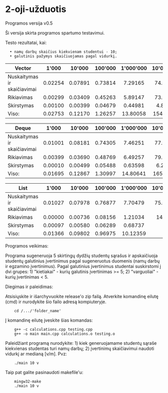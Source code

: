# 2-oji-užduotis

Programos versija v0.5

Ši versija skirta programos spartumo testavimui.

Testo rezultatai, kai:

      • namų darbų skaičius kiekvienam studentui - 10;
      • galutinis pažymys skaičiuojamas pagal vidurkį.

| Vector                        | 1'000   | 10'000  | 100'000 | 1'000'000 | 10'000'000 |
| ----------------------------- | :---:   | :---:   | :---:   | :---:     | :---:      |
| Nuskaitymas ir skaičiavimai   | 0.02254 | 0.07891 | 0.73814 | 7.29165   | 74.09560   |
| Rikiavimas                    | 0.00299 | 0.03409 | 0.45263 | 5.89147   | 73.69695   |
| Skirstymas                    | 0.00100 | 0.00399 | 0.04679 | 0.44981   | 4.81296    |
| Viso:                         | 0.02753 | 0.12170 | 1.26257 | 13.80058  | 154.34750  |

| Deque                         | 1'000   | 10'000  | 100'000 | 1'000'000 | 10'000'000 |
| ----------------------------- | :---:   | :---:   | :---:   | :---:     | :---:      |
| Nuskaitymas ir skaičiavimai   | 0.01001 | 0.08181 | 0.74305 | 7.46251   | 77.02090   |
| Rikiavimas                    | 0.00399 | 0.03690 | 0.48769 | 6.49257   | 79.62870   |
| Skirstymas                    | 0.00010 | 0.00499 | 0.05488 | 0.63598   | 6.23764    |
| Viso:                         | 0.01695 | 0.12867 | 1.30997 | 14.80641  | 165.89919  |

| List                          | 1'000   | 10'000  | 100'000 | 1'000'000 | 10'000'000 |
| ----------------------------- | :---:   | :---:   | :---:   | :---:     | :---:      |
| Nuskaitymas ir skaičiavimai   | 0.01027 | 0.07978 | 0.76877 | 7.70479   | 75.01005   |
| Rikiavimas                    | 0.00000 | 0.00736 | 0.08156 | 1.21034   | 14.2828    |
| Skirstymas                    | 0.00097 | 0.00580 | 0.06289 | 0.68737   | -          |
| Viso:                         | 0.01366 | 0.09802 | 0.96975 | 10.12359  | -          |

Programos veikimas:

Programa sugeneruoja 5 skirtingų dydžių studentų sąrašus ir apskaičiuoja studentų galutinius
įvertinimus pagal sugeneruotus duomenis (namų darbų ir egzamino įvertinimus).
Pagal galutinius įvertinimus studentai suskirstomi į dvi grupes:
      1) "kietiakai" - kurių galutinis įvertinimas >= 5;
      2) "varguoliai" - kurių įvertinimas < 5.

Diegimas ir paleidimas:

   Atsisiųskite ir išarchyvuokite release'o zip failą.
   Atverkite komandinę eilutę (cmd) ir nurodykite šio failo adresą kompiuteryje.

        cd /.../'folder_name'

   Į komandinę eilutę įveskite šias komandas:

        g++ -c calculations.cpp testing.cpp
        g++ -o main main.cpp calculations.o testing.o
        
   Paleidžiant programą nurodykite:
      1) kiek generuojamame studentų sąraše kiekvienas studentas turi namų darbų;
      2) įvertinimų skaičiavimui naudoti vidurkį ar medianą [v/m].
   Pvz:
   
        ./main 10 v
        
   Taip pat galite pasinaudoti makefile'u:
      
        mingw32-make
        ./main 10 v
